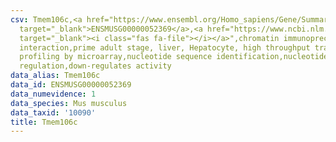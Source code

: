 ```yaml
---
csv: Tmem106c,<a href="https://www.ensembl.org/Homo_sapiens/Gene/Summary?db=core;g=ENSMUSG00000052369"
  target="_blank">ENSMUSG00000052369</a>,<a href="https://www.ncbi.nlm.nih.gov/pubmed/23834426"
  target="_blank"><i class="fas fa-file"></i></a>",chromatin immunoprecipitation assay,direct
  interaction,prime adult stage, liver, Hepatocyte, high throughput transcription
  profiling by microarray,nucleotide sequence identification,nucleotide sequence identification,transcriptional
  regulation,down-regulates activity
data_alias: Tmem106c
data_id: ENSMUSG00000052369
data_numevidence: 1
data_species: Mus musculus
data_taxid: '10090'
title: Tmem106c
---
```


